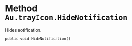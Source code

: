 # Method `Au.trayIcon.HideNotification`

Hides notification.

```
public void HideNotification()
```